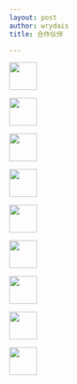 ```yaml
---
layout: post
author: wrydais
title: 合作伙伴

---
```


<a href="https://labs.binance.com/"><img src="https://gat.network/wp-content/uploads/2021/12/binancelabs-logo.png" height="50" /></a>

<!--more-->
<a href="https://www.bakeryswap.org/"><img src="https://gat.network/wp-content/uploads/2021/12/bakeryswap-logo_full.svg" height="50" /></a>

<a href="https://bsc.news/"><img src="https://gat.network/wp-content/uploads/2021/12/bscnews-logo.svg" height="50" /></a>

<a href="https://spores.app/"><img src="https://gat.network/wp-content/uploads/2021/12/spores-logo.svg" height="50" /></a>

<a href="https://safepal.io"><img src="https://gat.network/wp-content/uploads/2022/01/black.svg" height="50" /></a>

<a href="https://www.plebs.studio/"><img src="https://gat.network/wp-content/uploads/2022/01/plebstudio-logo-clipped.png" height="50" /></a>

<a href="https://mint.club/"><img src="https://gat.network/wp-content/uploads/2022/03/mintclub-logo-bright.svg" height="50" /></a>

<a href="https://dixel.club/"><img src="https://gat.network/wp-content/uploads/2022/03/logo-word-green.svg" height="50" /></a>

<a href="https://bird.money/"><img src="https://gat.network/wp-content/uploads/2022/01/Bird_Logo_Lockup_FullColour.svg" height="50" /></a>